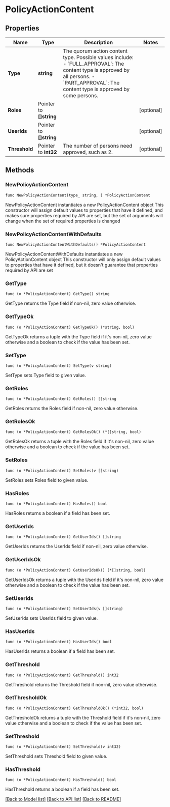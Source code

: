 # PolicyActionContent

## Properties

Name | Type | Description | Notes
------------ | ------------- | ------------- | -------------
**Type** | **string** | The quorum action content type. Possible values include:    - &#x60;FULL_APPROVAL&#x60;: The content type is approved by all persons.   - &#x60;PART_APPROVAL&#x60;: The content type is approved by some persons.  | 
**Roles** | Pointer to **[]string** |  | [optional] 
**UserIds** | Pointer to **[]string** |  | [optional] 
**Threshold** | Pointer to **int32** | The number of persons need approved, such as 2. | [optional] 

## Methods

### NewPolicyActionContent

`func NewPolicyActionContent(type_ string, ) *PolicyActionContent`

NewPolicyActionContent instantiates a new PolicyActionContent object
This constructor will assign default values to properties that have it defined,
and makes sure properties required by API are set, but the set of arguments
will change when the set of required properties is changed

### NewPolicyActionContentWithDefaults

`func NewPolicyActionContentWithDefaults() *PolicyActionContent`

NewPolicyActionContentWithDefaults instantiates a new PolicyActionContent object
This constructor will only assign default values to properties that have it defined,
but it doesn't guarantee that properties required by API are set

### GetType

`func (o *PolicyActionContent) GetType() string`

GetType returns the Type field if non-nil, zero value otherwise.

### GetTypeOk

`func (o *PolicyActionContent) GetTypeOk() (*string, bool)`

GetTypeOk returns a tuple with the Type field if it's non-nil, zero value otherwise
and a boolean to check if the value has been set.

### SetType

`func (o *PolicyActionContent) SetType(v string)`

SetType sets Type field to given value.


### GetRoles

`func (o *PolicyActionContent) GetRoles() []string`

GetRoles returns the Roles field if non-nil, zero value otherwise.

### GetRolesOk

`func (o *PolicyActionContent) GetRolesOk() (*[]string, bool)`

GetRolesOk returns a tuple with the Roles field if it's non-nil, zero value otherwise
and a boolean to check if the value has been set.

### SetRoles

`func (o *PolicyActionContent) SetRoles(v []string)`

SetRoles sets Roles field to given value.

### HasRoles

`func (o *PolicyActionContent) HasRoles() bool`

HasRoles returns a boolean if a field has been set.

### GetUserIds

`func (o *PolicyActionContent) GetUserIds() []string`

GetUserIds returns the UserIds field if non-nil, zero value otherwise.

### GetUserIdsOk

`func (o *PolicyActionContent) GetUserIdsOk() (*[]string, bool)`

GetUserIdsOk returns a tuple with the UserIds field if it's non-nil, zero value otherwise
and a boolean to check if the value has been set.

### SetUserIds

`func (o *PolicyActionContent) SetUserIds(v []string)`

SetUserIds sets UserIds field to given value.

### HasUserIds

`func (o *PolicyActionContent) HasUserIds() bool`

HasUserIds returns a boolean if a field has been set.

### GetThreshold

`func (o *PolicyActionContent) GetThreshold() int32`

GetThreshold returns the Threshold field if non-nil, zero value otherwise.

### GetThresholdOk

`func (o *PolicyActionContent) GetThresholdOk() (*int32, bool)`

GetThresholdOk returns a tuple with the Threshold field if it's non-nil, zero value otherwise
and a boolean to check if the value has been set.

### SetThreshold

`func (o *PolicyActionContent) SetThreshold(v int32)`

SetThreshold sets Threshold field to given value.

### HasThreshold

`func (o *PolicyActionContent) HasThreshold() bool`

HasThreshold returns a boolean if a field has been set.


[[Back to Model list]](../README.md#documentation-for-models) [[Back to API list]](../README.md#documentation-for-api-endpoints) [[Back to README]](../README.md)


